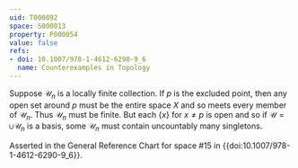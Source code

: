 ```yaml
---
uid: T000892
space: S000013
property: P000054
value: false
refs:
- doi: 10.1007/978-1-4612-6290-9_6
  name: Counterexamples in Topology
---
```


Suppose $\mathcal{U}_n$ is a locally finite collection. If $p$ is the excluded point, then any open set around $p$ must be the entire space $X$ and so meets every member of $\mathcal{U}_n$. Thus $\mathcal{U}_n$ must be finite. But each $\{x\}$ for $x \neq p$ is open and so if $\mathcal{U} = \cup \mathcal{U}_n$ is a basis, some $\mathcal{U}_n$ must contain uncountably many singletons.

Asserted in the General Reference Chart for space #15 in
{{doi:10.1007/978-1-4612-6290-9_6}}.
